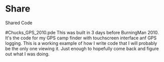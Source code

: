 # Share
Shared Code

#Chucks_GPS_2010.pde
This was built in 3 days before BurningMan 2010.  It's the code for my GPS camp finder with touchscreen interface anf GPS logging.  This is a working example of how I write code that I will probably be the only one viewing it.  Just enough to hopefully come back and figure out what I was doing.



